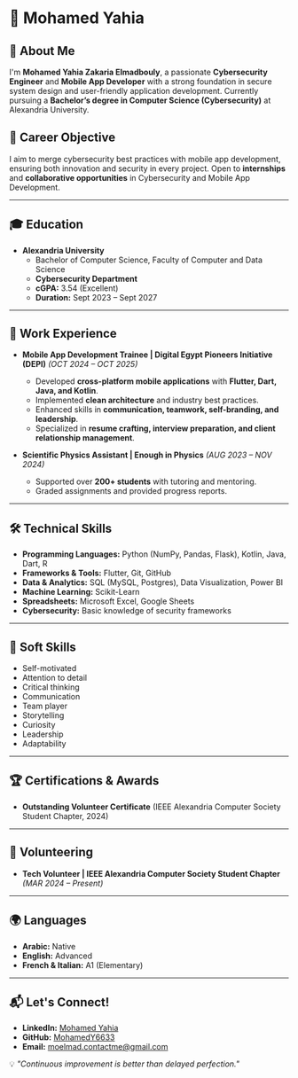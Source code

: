 # 👋 Mohamed Yahia

## 🚀 About Me
I'm **Mohamed Yahia Zakaria Elmadbouly**, a passionate **Cybersecurity Engineer** and **Mobile App Developer** with a strong foundation in secure system design and user-friendly application development. Currently pursuing a **Bachelor’s degree in Computer Science (Cybersecurity)** at Alexandria University.

## 🎯 Career Objective
I aim to merge cybersecurity best practices with mobile app development, ensuring both innovation and security in every project. Open to **internships** and **collaborative opportunities** in Cybersecurity and Mobile App Development.

---

## 🎓 Education
- **Alexandria University**  
  - Bachelor of Computer Science, Faculty of Computer and Data Science  
  - **Cybersecurity Department**  
  - **cGPA:** 3.54 (Excellent)  
  - **Duration:** Sept 2023 – Sept 2027  

---

## 💼 Work Experience
- **Mobile App Development Trainee | Digital Egypt Pioneers Initiative (DEPI)** *(OCT 2024 – OCT 2025)*  
  - Developed **cross-platform mobile applications** with **Flutter, Dart, Java, and Kotlin**.
  - Implemented **clean architecture** and industry best practices.
  - Enhanced skills in **communication, teamwork, self-branding, and leadership**.
  - Specialized in **resume crafting, interview preparation, and client relationship management**.

- **Scientific Physics Assistant | Enough in Physics** *(AUG 2023 – NOV 2024)*  
  - Supported over **200+ students** with tutoring and mentoring.
  - Graded assignments and provided progress reports.

---

## 🛠 Technical Skills
- **Programming Languages:** Python (NumPy, Pandas, Flask), Kotlin, Java, Dart, R  
- **Frameworks & Tools:** Flutter, Git, GitHub  
- **Data & Analytics:** SQL (MySQL, Postgres), Data Visualization, Power BI  
- **Machine Learning:** Scikit-Learn  
- **Spreadsheets:** Microsoft Excel, Google Sheets  
- **Cybersecurity:** Basic knowledge of security frameworks  

---

## 🎯 Soft Skills
- Self-motivated  
- Attention to detail  
- Critical thinking  
- Communication  
- Team player  
- Storytelling  
- Curiosity  
- Leadership  
- Adaptability  

---

## 🏆 Certifications & Awards
- **Outstanding Volunteer Certificate** (IEEE Alexandria Computer Society Student Chapter, 2024)

---

## 🤝 Volunteering
- **Tech Volunteer | IEEE Alexandria Computer Society Student Chapter** *(MAR 2024 – Present)*

---

## 🌍 Languages
- **Arabic:** Native  
- **English:** Advanced  
- **French & Italian:** A1 (Elementary)  

---

## 📬 Let's Connect!
- **LinkedIn:** [Mohamed Yahia](https://www.linkedin.com/in/mohamedyelmadbouly/)  
- **GitHub:** [MohamedY6633](https://github.com/MohamedY6633)  
- **Email:** [moelmad.contactme@gmail.com](mailto:moelmad.contactme@gmail.com)  

💡 *"Continuous improvement is better than delayed perfection."*
